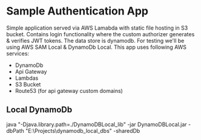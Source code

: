 # Sample Authentication App

Simple application served via AWS Lamabda with static file hosting in S3 bucket. Contains login functionality where the custom authorizer generates & verifies JWT tokens. The data store is dynamodb. For testing we'll be using AWS SAM Local & DynamoDb Local. This app uses following AWS services:

* DynamoDb
* Api Gateway
* Lambdas
* S3 Bucket
* Route53 (for api gateway custom domains)

## Local DynamoDb

java "-Djava.library.path=./DynamoDBLocal_lib" -jar DynamoDBLocal.jar -dbPath "E:\Projects\dynamodb_local_dbs" -sharedDb